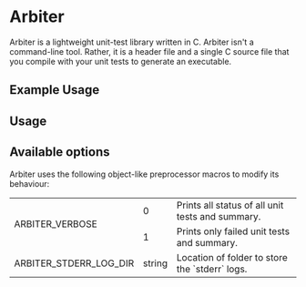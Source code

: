 # Arbiter
Arbiter is a lightweight unit-test library written in C. Arbiter isn't a command-line tool. Rather, it is a header file and a single C source file that you compile with your unit tests to generate an executable.

## Example Usage

## Usage



## Available options
Arbiter uses the following object-like preprocessor macros to modify its behaviour:
<table>
    <tbody>
        <tr>
            <td rowspan=2>ARBITER_VERBOSE</td>
            <td rowspan=1>0</td>
            <td>Prints all status of all unit tests and summary.</td>
        </tr>
        <tr>
            <td rowspan=1>1</td>
            <td rowspan=>Prints only failed unit tests and summary.</td>
        </tr>
        <tr>
          <td rowspan=1>ARBITER_STDERR_LOG_DIR</td>
            <td rowspan=1>string</td>
            <td>Location of folder to store the `stderr` logs.</td>
        </tr>
    </tbody>
</table>
